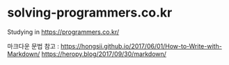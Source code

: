 # solving-programmers.co.kr  
Studying in https://programmers.co.kr/  


마크다운 문법 참고 :
https://hongsii.github.io/2017/06/01/How-to-Write-with-Markdown/
https://heropy.blog/2017/09/30/markdown/

